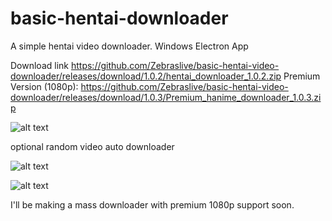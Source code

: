 # basic-hentai-downloader
A simple hentai video downloader. Windows Electron App

Download link https://github.com/Zebraslive/basic-hentai-video-downloader/releases/download/1.0.2/hentai_downloader_1.0.2.zip
Premium Version (1080p): https://github.com/Zebraslive/basic-hentai-video-downloader/releases/download/1.0.3/Premium_hanime_downloader_1.0.3.zip

![alt text](https://i.imgur.com/ksG9Vi5.gif)

optional random video auto downloader

![alt text](https://i.imgur.com/OnIxoEd.gif)

![alt text](https://i.imgur.com/x9xBp9r.gif)

I'll be making a mass downloader with premium 1080p support soon.
